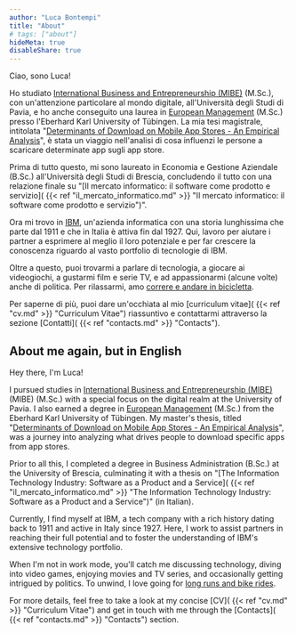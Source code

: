 ```yaml
---
author: "Luca Bontempi"
title: "About"
# tags: ["about"]
hideMeta: true
disableShare: true
---
```

Ciao, sono Luca!

Ho studiato [International Business and Entrepreneurship (MIBE)](https://mibe.cdl.unipv.it/en) (M.Sc.), con un'attenzione particolare al mondo digitale, all'Università degli Studi di Pavia, e ho anche conseguito una laurea in [European Management](https://uni-tuebingen.de/en/fakultaeten/wirtschafts-und-sozialwissenschaftliche-fakultaet/faecher/fachbereich-wirtschaftswissenschaft/wirtschaftswissenschaft/studium/studiengaenge/master/msc-european-management/) (M.Sc.) presso l'Eberhard Karl University of Tübingen. La mia tesi magistrale, intitolata "[Determinants of Download on Mobile App Stores - An Empirical Analysis](https://lucabontempi.com/blog/determinants_of_download_on_mobile_app_stores/ "Determinants of Download on Mobile App Stores - An Empirical Analysis")", è stata un viaggio nell'analisi di cosa influenzi le persone a scaricare determinate app sugli app store.

Prima di tutto questo, mi sono laureato in Economia e Gestione Aziendale (B.Sc.) all'Università degli Studi di Brescia, concludendo il tutto con una relazione finale su "[Il mercato informatico: il software come prodotto e servizio]( {{< ref "il_mercato_informatico.md" >}} "Il mercato informatico: il software come prodotto e servizio")".

Ora mi trovo in [IBM](https://www.ibm.com/it-it "IBM Italia"), un'azienda informatica con una storia lunghissima che parte dal 1911 e che in Italia è attiva fin dal 1927. Qui, lavoro per aiutare i partner a esprimere al meglio il loro potenziale e per far crescere la conoscenza riguardo al vasto portfolio di tecnologie di IBM.

Oltre a questo, puoi trovarmi a parlare di tecnologia, a giocare ai videogiochi, a gustarmi film e serie TV, e ad appassionarmi (alcune volte) anche di politica. Per rilassarmi, amo [correre e andare in bicicletta](https://www.strava.com/athletes/4403103 "Strava").

Per saperne di più, puoi dare un'occhiata al mio [curriculum vitae]( {{< ref "cv.md" >}} "Curriculum Vitae") riassuntivo e contattarmi attraverso la sezione [Contatti]( {{< ref "contacts.md" >}} "Contacts").

## About me again, but in English

Hey there, I'm Luca!

I pursued studies in [International Business and Entrepreneurship (MIBE)](https://mibe.cdl.unipv.it/en) (MIBE) (M.Sc.) with a special focus on the digital realm at the University of Pavia. I also earned a degree in [European Management](https://uni-tuebingen.de/en/fakultaeten/wirtschafts-und-sozialwissenschaftliche-fakultaet/faecher/fachbereich-wirtschaftswissenschaft/wirtschaftswissenschaft/studium/studiengaenge/master/msc-european-management/) (M.Sc.) from the Eberhard Karl University of Tübingen. My master's thesis, titled "[Determinants of Download on Mobile App Stores - An Empirical Analysis](https://lucabontempi.com/blog/determinants_of_download_on_mobile_app_stores/ "Determinants of Download on Mobile App Stores - An Empirical Analysis")", was a journey into analyzing what drives people to download specific apps from app stores.

Prior to all this, I completed a degree in Business Administration (B.Sc.) at the University of Brescia, culminating it with a thesis on "[The Information Technology Industry: Software as a Product and a Service]( {{< ref "il_mercato_informatico.md" >}} "The Information Technology Industry: Software as a Product and a Service")" (in Italian).

Currently, I find myself at IBM, a tech company with a rich history dating back to 1911 and active in Italy since 1927. Here, I work to assist partners in reaching their full potential and to foster the understanding of IBM's extensive technology portfolio.

When I'm not in work mode, you'll catch me discussing technology, diving into video games, enjoying movies and TV series, and occasionally getting intrigued by politics. To unwind, I love going for [long runs and bike rides](https://www.strava.com/athletes/4403103 "Strava").

For more details, feel free to take a look at my concise [CV]( {{< ref "cv.md" >}} "Curriculum Vitae") and get in touch with me through the [Contacts]( {{< ref "contacts.md" >}} "Contacts") section.